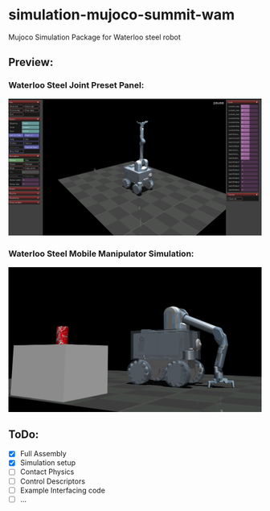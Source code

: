 # simulation-mujoco-summit-wam
Mujoco Simulation Package for Waterloo steel robot

## Preview:
### Waterloo Steel Joint Preset Panel:
<img src="./documentation/waterloo_steel_complete.png" alt="waterloo_steel" width="600"/>

### Waterloo Steel Mobile Manipulator Simulation:
<img src="./documentation/playground_mobile.png" alt="waterloo_steel" width="600"/>


## ToDo:
- [x] Full Assembly
- [x] Simulation setup
- [ ] Contact Physics
- [ ] Control Descriptors
- [ ] Example Interfacing code
- [ ] ...
